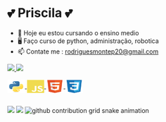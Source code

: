 # 💕 Priscila 💕 

- 🎒 Hoje eu estou cursando o ensino medio
- 🖥️ Faço curso de python, administração, robotica
- 📫 Contate me : rodriguesmontep20@gmail.com

<!--Stats-->
<div style="display: inline">
   <a href="https://github.com/Priscila-rm">
   <div style="display: inline_block">
      <img height="180em" src="https://github-readme-stats.vercel.app/api?username=Priscila-rm&show_icons=true&include_all_commits=true&count_private=true&bg_color=151515&border_color=00688b&title_color=d7d8c0&text_color=d1c89a&icon_color=5aa2c9"/>
      <img height="180em" src="https://github-readme-stats.vercel.app/api/top-langs/?username=Priscila-rm&layout=compact&langs_count=7&bg_color=151515&border_color=00688b&title_color=d7d8c0&text_color=d5e5e4&icon_color=5aa2c9"/>
   </div>
</div>

<!--languages-->
<div style="display: inline_block"><br>
  <img align="center" alt="Priscila-rm-python" height="30" width="40" src="https://raw.githubusercontent.com/devicons/devicon/master/icons/python/python-original.svg">
  <img align="center" alt="Priscila-rm-js" height="30" width="40" src="https://raw.githubusercontent.com/devicons/devicon/master/icons/javascript/javascript-plain.svg">
  <img align="center" alt="Priscila-rm-html" height="30" width="40" src="https://raw.githubusercontent.com/devicons/devicon/master/icons/html5/html5-original.svg">
  <img align="center" alt="Priscila-rm-css" height="30" width="40" src="https://raw.githubusercontent.com/devicons/devicon/master/icons/css3/css3-original.svg">
</div>

  ##

<!--social media-->
<div> 
  <a href="https://instagram.com/priis_r.m" target="_blank"><img src="https://img.shields.io/badge/-Instagram-%23E4405F?style=for-the-badge&logo=instagram&logoColor=white" target="_blank"></a>
  <a href = "mailto:rodriguesmontep20@gmail.com"><img src="https://img.shields.io/badge/-Gmail-%23333?style=for-the-badge&logo=gmail&logoColor=white" target="_blank"></a>

<picture>
  <source media="(prefers-color-scheme: dark)" srcset="https://raw.githubusercontent.com/Priscilarm/Priscilarm/output/github-contribution-grid-snake-dark.svg">
  <source media="(prefers-color-scheme: light)" srcset="https://raw.githubusercontent.com/Priscilarm/Priscilarm/output/github-contribution-grid-snake.svg">
  <img alt="github contribution grid snake animation" src="https://raw.githubusercontent.com/Priscilarm/Priscilarm/output/github-contribution-grid-snake.svg">
